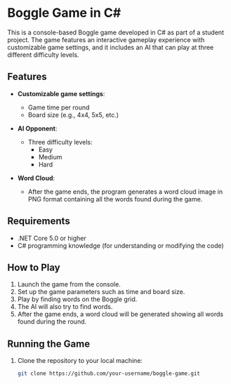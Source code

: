 # Boggle Game in C#

This is a console-based Boggle game developed in C# as part of a student project. The game features an interactive gameplay experience with customizable game settings, and it includes an AI that can play at three different difficulty levels.

## Features

- **Customizable game settings**: 
  - Game time per round
  - Board size (e.g., 4x4, 5x5, etc.)
  
- **AI Opponent**:
  - Three difficulty levels:
    - Easy
    - Medium
    - Hard

- **Word Cloud**:
  - After the game ends, the program generates a word cloud image in PNG format containing all the words found during the game.

## Requirements

- .NET Core 5.0 or higher
- C# programming knowledge (for understanding or modifying the code)

## How to Play

1. Launch the game from the console.
2. Set up the game parameters such as time and board size.
3. Play by finding words on the Boggle grid.
4. The AI will also try to find words.
5. After the game ends, a word cloud will be generated showing all words found during the round.

## Running the Game

1. Clone the repository to your local machine:
   ```bash
   git clone https://github.com/your-username/boggle-game.git
